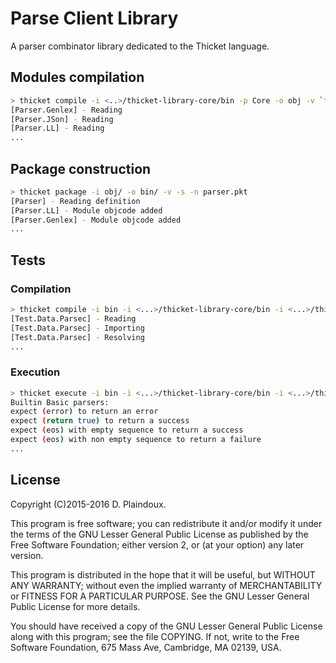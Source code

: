 # Parse Client Library

A parser combinator library dedicated to the Thicket language.

## Modules compilation

```sh
> thicket compile -i <..>/thicket-library-core/bin -p Core -o obj -v `find src/main/thicket -name \*.tkt`
[Parser.Genlex] - Reading
[Parser.JSon] - Reading
[Parser.LL] - Reading
...
```

## Package construction

```sh
> thicket package -i obj/ -o bin/ -v -s -n parser.pkt 
[Parser] - Reading definition
[Parser.LL] - Module objcode added
[Parser.Genlex] - Module objcode added
...
```

## Tests

### Compilation

```sh
> thicket compile -i bin -i <...>/thicket-library-core/bin -i <...>/thicket-library-spec/bin -o obj -p Spec `find src/test/thicket -name \*.tkt` 
[Test.Data.Parsec] - Reading
[Test.Data.Parsec] - Importing
[Test.Data.Parsec] - Resolving
...
```

### Execution

```sh
> thicket execute -i bin -i <...>/thicket-library-core/bin -i <...>/thicket-library-spec/bin -i obj -p Spec Test
Builtin Basic parsers:
expect (error) to return an error
expect (return true) to return a success
expect (eos) with empty sequence to return a success
expect (eos) with non empty sequence to return a failure
...
```

## License

Copyright (C)2015-2016 D. Plaindoux.

This program is  free software; you can redistribute  it and/or modify
it  under the  terms  of  the GNU  Lesser  General  Public License  as
published by  the Free Software  Foundation; either version 2,  or (at
your option) any later version.

This program  is distributed in the  hope that it will  be useful, but
WITHOUT   ANY  WARRANTY;   without  even   the  implied   warranty  of
MERCHANTABILITY  or FITNESS  FOR  A PARTICULAR  PURPOSE.  See the  GNU
Lesser General Public License for more details.

You  should have  received a  copy of  the GNU  Lesser General  Public
License along with  this program; see the file COPYING.  If not, write
to the  Free Software Foundation,  675 Mass Ave, Cambridge,  MA 02139,
USA.


